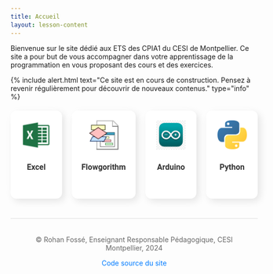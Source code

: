 ```yaml
---
title: Accueil
layout: lesson-content
---
```


<style>
/* Zones cliquables */
.clickable-zones {
  display: flex;
  justify-content: center;
  gap: 20px;
  margin-top: 20px;
}

.zone {
  display: flex;
  flex-direction: column;
  align-items: center;
  text-decoration: none;
  background: white;
  box-shadow: 5px 5px 15px rgba(0, 0, 0, 0.1), -5px -5px 15px rgba(255, 255, 255, 0.7);
  border-radius: 12px;
  padding: 20px;
  width: 120px;
  height: 140px;
  transition: transform 0.3s, box-shadow 0.3s;
  opacity: 0;
  transform: translateY(20px);
  animation: fadeIn 0.5s ease-in-out forwards;
}

.zone:nth-child(1) { animation-delay: 0.1s; }
.zone:nth-child(2) { animation-delay: 0.2s; }
.zone:nth-child(3) { animation-delay: 0.3s; }
.zone:nth-child(4) { animation-delay: 0.4s; }

.zone:hover {
  transform: translateY(-5px);
  box-shadow: 5px 5px 20px rgba(0, 0, 0, 0.2), -5px -5px 20px rgba(255, 255, 255, 0.9);
}

.zone .icon {
  width: 60px;
  height: 60px;
  margin-bottom: 10px;
}

.zone .icon img {
  width: 100%;
  height: auto;
}

.zone p {
  font-family: 'Roboto', sans-serif;
  color: #333;
  font-size: 16px;
  font-weight: bold;
  text-align: center;
}

@media (max-width: 768px) {
  .clickable-zones {
    flex-wrap: wrap;
    gap: 10px;
  }

  .zone {
    width: 100px;
    height: 120px;
    padding: 15px;
  }

  .zone .icon {
    width: 50px;
    height: 50px;
  }

  .zone p {
    font-size: 14px;
  }
}

/* Alertes */
.alert {
  border-left: 5px solid #007bff;
  background-color: #f8f9fa;
  padding: 10px;
  font-family: 'Roboto', sans-serif;
  margin-bottom: 20px;
}

/* Footer */
.footer {
  text-align: center;
  margin-top: 40px;
  font-size: 14px;
  color: #666;
  padding: 20px;
  border-top: 1px solid #ddd;
}

.footer a {
  color: #007bff;
  text-decoration: none;
}

.footer a:hover {
  text-decoration: underline;
}

@keyframes fadeIn {
  to {
    opacity: 1;
    transform: translateY(0);
  }
}
</style>

<div class="intro-text">
  <p>Bienvenue sur le site dédié aux ETS des CPIA1 du CESI de Montpellier. Ce site a pour but de vous accompagner dans votre apprentissage de la programmation en vous proposant des cours et des exercices.</p>
</div>

{% include alert.html text="Ce site est en cours de construction. Pensez à revenir régulièrement pour découvrir de nouveaux contenus." type="info" %}

<div class="clickable-zones">
  <a href="content/00-Excel/01-Cours.html" class="zone">
    <div class="icon">
      <img src="images/excel.png" alt="Excel Icon">
    </div>
    <p>Excel</p>
  </a>
  <a href="content/01-flowgorithme/introduction.html" class="zone">
    <div class="icon">
      <img src="images/flowgorithm.png" alt="Flowgorithm Icon">
    </div>
    <p>Flowgorithm</p>
  </a>
  <a href="content/02-arduino/00-Introduction.html" class="zone">
    <div class="icon">
      <img src="images/arduino.png" alt="Arduino Icon">
    </div>
    <p>Arduino</p>
  </a>
  <a href="content/03-python/0-avantCommencer.html" class="zone">
    <div class="icon">
      <img src="images/python.png" alt="Python Icon">
    </div>
    <p>Python</p>
  </a>
</div>

<footer class="footer">
  <p>© Rohan Fossé, Enseignant Responsable Pédagogique, CESI Montpellier, 2024</p>
  <p><a href="https://github.com/rohanfosse/CPIA1-info">Code source du site</a></p>
</footer>
